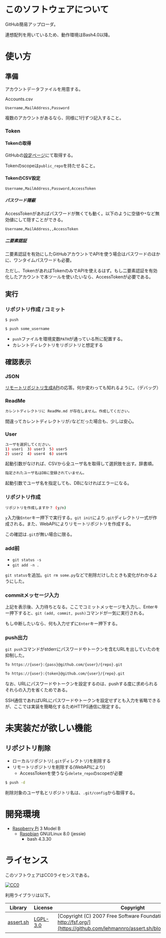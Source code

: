 ﻿# このソフトウェアについて

GitHub簡易アップローダ。

連想配列を用いているため、動作環境はBash4.0以降。

# 使い方

## 準備

アカウントデータファイルを用意する。

Accounts.csv
```csv
Username,MailAddress,Password
```

複数のアカウントがあるなら、同様に1行ずつ記入すること。

### Token

#### Tokenの取得

GitHubの[設定ページ](https://github.com/settings/tokens)にて取得する。

Tokenのscopeは`public_repo`を持たせること。

#### TokenのCSV設定

```csv
Username,MailAddress,Password,AccessToken
```

##### パスワード隠蔽

AccessTokenがあればパスワードが無くても動く。以下のように空値や`*`など無効値にして隠すことができる。

```csv
Username,MailAddress,,AccessToken
```

##### 二要素認証

二要素認証を有効にしたGitHubアカウントでAPIを使う場合はパスワードのほかに、ワンタイムパスワードも必要。

ただし、TokenがあればTokenのみでAPIを使えるはず。もし二要素認証を有効化したアカウントで本ツールを使いたいなら、AccessTokenが必要である。

## 実行

### リポジトリ作成 / コミット

```sh
$ push
```
```sh
$ push some_username
```

* `push`ファイルを環境変数`PATH`が通っている所に配置する。
* カレントディレクトリをリポジトリと想定する

## 確認表示

### JSON

[リモートリポジトリ生成API](https://developer.github.com/v3/repos/#create)の応答。何か変わっても知れるように。（デバッグ）

### ReadMe

```sh
カレントディレクトリに ReadMe.md が存在しません。作成してください。
```

間違ってカレントディレクトリが`/`などだった場合も、少しは安心。

### User

```sh
ユーザを選択してください。
1) user1  3) user3  5) user5
2) user2  4) user4  6) user6
```

起動引数がなければ、CSVから全ユーザ名を取得して選択肢を出す。辞書順。

```sh
指定されたユーザ名はDBに登録されていません。
```

起動引数でユーザ名を指定しても、DBになければエラーになる。

### リポジトリ作成

```sh
リポジトリを作成しますか？ (y/n)
```

`y`入力後`Enter`キー押下で実行する。`git init`により`.git`ディレクトリ一式が作成される。また、WebAPIによりリモートリポジトリを作成する。

この確認は`.git`が無い場合に限る。

### add前

* `git status -s`
* `git add -n .`

`git status`を追加。`git rm some.py`などで削除だけしたときも変化がわかるようにした。

### commitメッセージ入力

上記を表示後、入力待ちとなる。ここでコミットメッセージを入力し、Enterキー押下すると、`git (add, commit, push)`コマンドが一気に実行される。

もし中断したいなら、何も入力せずに`Enter`キー押下する。

### push出力

`git push`コマンドがstderrにパスワードやトークンを含むURLを出していたのを抑制した。

```sh
To https://{user}:{pass}@github.com/{user}/{repo}.git
```

```sh
To https://{user}:{token}@github.com/{user}/{repo}.git
```

なお、URLにパスワードやトークンを設定するのは、pushする度に求められるそれらの入力を省くためである。

SSH通信であればURLにパスワードやトークンを設定せずとも入力を省略できるが、ここでは実装を簡略化するためHTTPS通信に限定する。

# 未実装だが欲しい機能

## リポジトリ削除

* ローカルリポジトリ(`.git`ディレクトリ)を削除する
* リモートリポジトリを削除する(WebAPIにより)
    * AccessTokenを使うなら`delete_repo`のscopeが必要

```sh
$ push -d
```

削除対象のユーザ名とリポジトリ名は、`.git/config`から取得する。

# 開発環境

* [Raspberry Pi](https://ja.wikipedia.org/wiki/Raspberry_Pi) 3 Model B
    * [Raspbian](https://www.raspberrypi.org/downloads/raspbian/) GNU/Linux 8.0 (jessie)
        * bash 4.3.30

# ライセンス

このソフトウェアはCC0ライセンスである。

[![CC0](http://i.creativecommons.org/p/zero/1.0/88x31.png "CC0")](http://creativecommons.org/publicdomain/zero/1.0/deed.ja)

利用ライブラリは以下。

Library|License|Copyright
-------|-------|---------
[assert.sh](https://github.com/lehmannro/assert.sh)|[LGPL-3.0](https://github.com/lehmannro/assert.sh/blob/master/COPYING.LESSER)|[Copyright (C) 2007 Free Software Foundation, Inc. http://fsf.org/](https://github.com/lehmannro/assert.sh/blob/master/COPYING)

